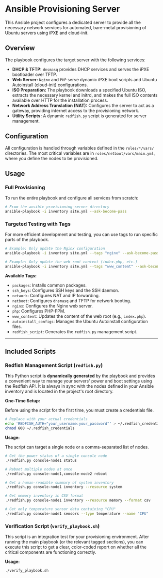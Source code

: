 # Ansible Provisioning Server

This Ansible project configures a dedicated server to provide all the necessary network services for automated, bare-metal provisioning of Ubuntu servers using iPXE and cloud-init.

## Overview

The playbook configures the target server with the following services:

- **DHCP & TFTP:** `dnsmasq` provides DHCP services and serves the iPXE bootloader over TFTP.
- **Web Server:** `Nginx` and `PHP` serve dynamic iPXE boot scripts and Ubuntu Autoinstall (cloud-init) configurations.
- **ISO Preparation:** The playbook downloads a specified Ubuntu ISO, extracts the necessary kernel and initrd, and makes the full ISO contents available over HTTP for the installation process.
- **Network Address Translation (NAT):** Configures the server to act as a gateway, providing internet access to the provisioning network.
- **Utility Scripts:** A dynamic `redfish.py` script is generated for server management.

## Configuration

All configuration is handled through variables defined in the `roles/*/vars/` directories. The most critical variables are in `roles/netboot/vars/main.yml`, where you define the nodes to be provisioned.

## Usage

### Full Provisioning

To run the entire playbook and configure all services from scratch:
```bash
# From the ansible-provisioning-server directory
ansible-playbook -i inventory site.yml --ask-become-pass
```

### Targeted Testing with Tags

For more efficient development and testing, you can use tags to run specific parts of the playbook.

```bash
# Example: Only update the Nginx configuration
ansible-playbook -i inventory site.yml --tags "nginx" --ask-become-pass

# Example: Only update the web root content (index.php, etc.)
ansible-playbook -i inventory site.yml --tags "www_content" --ask-become-pass
```

**Available Tags:**
- `packages`: Installs common packages.
- `ssh_keys`: Configures SSH keys and the SSH daemon.
- `network`: Configures NAT and IP forwarding.
- `netboot`: Configures `dnsmasq` and TFTP for network booting.
- `nginx`: Configures the Nginx web server.
- `php`: Configures PHP-FPM.
- `www_content`: Updates the content of the web root (e.g., `index.php`).
- `autoinstall_configs`: Manages the Ubuntu Autoinstall configuration files.
- `redfish_script`: Generates the `redfish.py` management script.

---

## Included Scripts

### Redfish Management Script (`redfish.py`)

This Python script is **dynamically generated** by the playbook and provides a convenient way to manage your servers' power and boot settings using the Redfish API. It is always in sync with the nodes defined in your Ansible inventory and is located in the project's root directory.

**One-Time Setup:**

Before using the script for the first time, you must create a credentials file.
```bash
# Replace with your actual credentials
echo 'REDFISH_AUTH="your_username:your_password"' > ~/.redfish_credentials
chmod 600 ~/.redfish_credentials
```

**Usage:**

The script can target a single node or a comma-separated list of nodes.

```bash
# Get the power status of a single console node
./redfish.py console-node1 status

# Reboot multiple nodes at once
./redfish.py console-node1,console-node2 reboot

# Get a human-readable summary of system inventory
./redfish.py console-node1 inventory --resource system

# Get memory inventory in CSV format
./redfish.py console-node1 inventory --resource memory --format csv

# Get only temperature sensor data containing "CPU"
./redfish.py console-node1 sensors --type temperature --name "CPU"
```

### Verification Script (`verify_playbook.sh`)

This script is an integration test for your provisioning environment. After running the main playbook (or the relevant tagged sections), you can execute this script to get a clear, color-coded report on whether all the critical components are functioning correctly.

**Usage:**

```bash
./verify_playbook.sh
```
